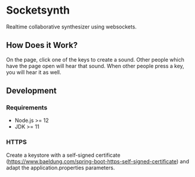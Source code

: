 # Socketsynth

Realtime collaborative synthesizer using websockets.

## How Does it Work?

On the page, click one of the keys to create a sound. Other people which have the page open will hear that sound.
When other people press a key, you will hear it as well.

## Development

### Requirements

- Node.js >= 12
- JDK >= 11

### HTTPS

Create a keystore with a self-signed certificate (<https://www.baeldung.com/spring-boot-https-self-signed-certificate>) and adapt the application.properties parameters.